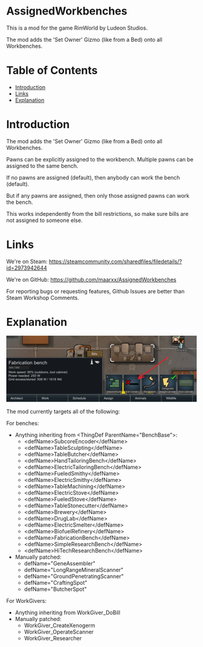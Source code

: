 # AssignedWorkbenches

This is a mod for the game RimWorld by Ludeon Studios.

The mod adds the 'Set Owner' Gizmo (like from a Bed) onto all Workbenches.

# Table of Contents

* [Introduction](#introduction)
* [Links](#links)
* [Explanation](#explanation)

# Introduction

The mod adds the 'Set Owner' Gizmo (like from a Bed) onto all Workbenches.

Pawns can be explicitly assigned to the workbench. Multiple pawns can be assigned to the same bench.

If no pawns are assigned (default), then anybody can work the bench (default).

But if any pawns are assigned, then only those assigned pawns can work the bench.

This works independently from the bill restrictions, so make sure bills are not assigned to someone else.

# Links

We're on Steam: https://steamcommunity.com/sharedfiles/filedetails/?id=2973942644

We're on GitHub: https://github.com/maarxx/AssignedWorkbenches

For reporting bugs or requesting features, Github Issues are better than Steam Workshop Comments.

# Explanation

![Preview of Gizmo](./About/Preview.png)

The mod currently targets all of the following:

For benches:
* Anything inheriting from \<ThingDef ParentName="BenchBase">:
  * \<defName>SubcoreEncoder\</defName>
  * \<defName>TableSculpting\</defName>
  * \<defName>TableButcher\</defName>
  * \<defName>HandTailoringBench\</defName>
  * \<defName>ElectricTailoringBench\</defName>
  * \<defName>FueledSmithy\</defName>
  * \<defName>ElectricSmithy\</defName>
  * \<defName>TableMachining\</defName>
  * \<defName>ElectricStove\</defName>
  * \<defName>FueledStove\</defName>
  * \<defName>TableStonecutter\</defName>
  * \<defName>Brewery\</defName>
  * \<defName>DrugLab\</defName>
  * \<defName>ElectricSmelter\</defName>
  * \<defName>BiofuelRefinery\</defName>
  * \<defName>FabricationBench\</defName>
  * \<defName>SimpleResearchBench\</defName>
  * \<defName>HiTechResearchBench\</defName>
* Manually patched:
  * defName="GeneAssembler"
  * defName="LongRangeMineralScanner"
  * defName="GroundPenetratingScanner"
  * defName="CraftingSpot"
  * defName="ButcherSpot"

For WorkGivers:
* Anything inheriting from WorkGiver_DoBill
* Manually patched:
  * WorkGiver_CreateXenogerm
  * WorkGiver_OperateScanner
  * WorkGiver_Researcher
